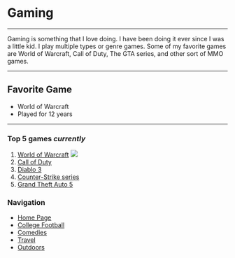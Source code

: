 # Gaming
___
Gaming is something that I love doing. I have been doing it ever since I was a little kid.
I play multiple types or genre games. 
Some of my favorite games are World of Warcraft, Call of Duty, The GTA series, and other sort of MMO games.

___
## Favorite Game
 - World of Warcraft
  - Played for 12 years
  
---
### Top 5 games *currently*

1. [World of Warcraft](https://worldofwarcraft.com/en-us/)
![](https://upload.wikimedia.org/wikipedia/en/thumb/9/91/WoW_Box_Art1.jpg/220px-WoW_Box_Art1.jpg)
2. [Call of Duty](https://www.callofduty.com/modernwarfare)
3. [Diablo 3](https://us.diablo3.com/en/)
4. [Counter-Strike series](https://blog.counter-strike.net/)
5. [Grand Theft Auto 5](https://www.rockstargames.com/V/restricted-content/agegate/form?redirect=https%3A%2F%2Fwww.rockstargames.com%2FV%2F&options=&locale=en_us)

### Navigation
- [Home Page](https://noahkirsch20.github.io/FinalProject/)
- [College Football](https://noahkirsch20.github.io/College-Football/)
- [Comedies](https://noahkirsch20.github.io/Comedies/)
- [Travel](https://noahkirsch20.github.io/States/)
- [Outdoors](https://noahkirsch20.github.io/Outdoor/)

